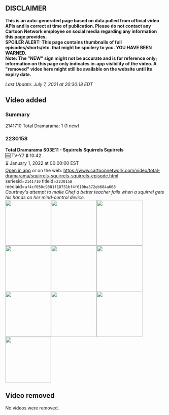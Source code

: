 ## DISCLAIMER
**This is an auto-generated page based on data pulled from official video APIs and is correct at time of publication. Please do not contact any Cartoon Network employee on social media regarding any information this page provides.**  
**SPOILER ALERT: This page contains thumbnails of full episodes/shorts/etc. that might be spoilery to you. YOU HAVE BEEN WARNED.**  
**Note: The "NEW" sign might not be accurate and is for reference only; information on this page only indicates in-app visibility of the video. A "removed" video here might still be available on the website until its expiry date.**  

_Last Update: July 7, 2021 at 20:30:18 EDT_
## Video added
### Summary
2141710 Total Dramarama: 1 (1 new)  
### 2230158
**Total Dramarama S03E11 - Squirrels Squirrels Squirrels**  
🆕 TV-Y7 🔒 10:42  
⌛ January 1, 2022 at 00:00:00 EST  
[Open in app](https://cnvideo.sercomkc.org/redirector.html?type=cnapp&seriesid=2141710&titleid=2230158&mediaid=af4cf050c9881f18751bf4f610ba372eb684a668) or on the web: https://www.cartoonnetwork.com/video/total-dramarama/squirrels-squirrels-squirrels-episode.html  
seriesid=`2141710` titleid=`2230158` mediaid=`af4cf050c9881f18751bf4f610ba372eb684a668`  
_Courtney's attempt to make Chef a better teacher fails when a squirrel gets his hands on her mind-control device._  
<a href="https://s3.amazonaws.com/cartoonorchestrator/2230158_001_1280x720.jpg"><img src="https://s3.amazonaws.com/cartoonorchestrator/2230158_001_640x360.jpg" height="144px" /></a><a href="https://s3.amazonaws.com/cartoonorchestrator/2230158_002_1280x720.jpg"><img src="https://s3.amazonaws.com/cartoonorchestrator/2230158_002_640x360.jpg" height="144px" /></a><a href="https://s3.amazonaws.com/cartoonorchestrator/2230158_003_1280x720.jpg"><img src="https://s3.amazonaws.com/cartoonorchestrator/2230158_003_640x360.jpg" height="144px" /></a><a href="https://s3.amazonaws.com/cartoonorchestrator/2230158_004_1280x720.jpg"><img src="https://s3.amazonaws.com/cartoonorchestrator/2230158_004_640x360.jpg" height="144px" /></a><a href="https://s3.amazonaws.com/cartoonorchestrator/2230158_005_1280x720.jpg"><img src="https://s3.amazonaws.com/cartoonorchestrator/2230158_005_640x360.jpg" height="144px" /></a><a href="https://s3.amazonaws.com/cartoonorchestrator/2230158_006_1280x720.jpg"><img src="https://s3.amazonaws.com/cartoonorchestrator/2230158_006_640x360.jpg" height="144px" /></a><a href="https://s3.amazonaws.com/cartoonorchestrator/2230158_007_1280x720.jpg"><img src="https://s3.amazonaws.com/cartoonorchestrator/2230158_007_640x360.jpg" height="144px" /></a><a href="https://s3.amazonaws.com/cartoonorchestrator/2230158_008_1280x720.jpg"><img src="https://s3.amazonaws.com/cartoonorchestrator/2230158_008_640x360.jpg" height="144px" /></a><a href="https://s3.amazonaws.com/cartoonorchestrator/2230158_009_1280x720.jpg"><img src="https://s3.amazonaws.com/cartoonorchestrator/2230158_009_640x360.jpg" height="144px" /></a><a href="https://s3.amazonaws.com/cartoonorchestrator/2230158_010_1280x720.jpg"><img src="https://s3.amazonaws.com/cartoonorchestrator/2230158_010_640x360.jpg" height="144px" /></a>
## Video removed
No videos were removed.  
